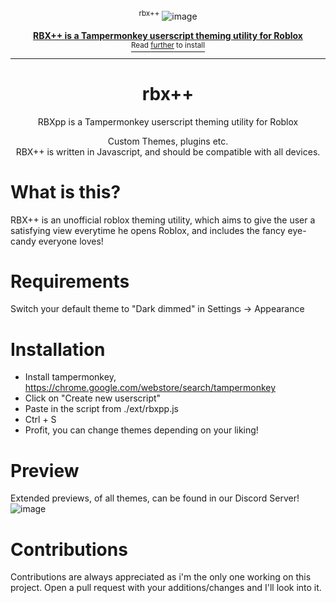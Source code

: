 <div align="center">

<sup>rbx++</sup>
![image](https://github.com/user-attachments/assets/19fb6395-65a2-46bd-984d-49103bf071c0)


<a href="https://discord.gg/moneygang">
  <div>
    

  </div>
  <b>
    RBX++ is a Tampermonkey userscript theming utility for Roblox
    
  </b>
  <div>
    <sup>Read <u>further</u> to install</sup>
  </div>
</a>

<hr />

# rbx++

RBXpp is a Tampermonkey userscript theming utility for Roblox

Custom Themes, plugins etc. <br />
RBX++ is written in Javascript, and should be compatible with all devices.


</div>

# What is this?
RBX++ is an unofficial roblox theming utility, which aims to give the user a satisfying view everytime he opens Roblox, and includes the fancy eye-candy everyone loves!


# Requirements
Switch your default theme to "Dark dimmed" in Settings -> Appearance

# Installation
* Install tampermonkey, https://chrome.google.com/webstore/search/tampermonkey
* Click on "Create new userscript"
* Paste in the script from ./ext/rbxpp.js
* Ctrl + S
* Profit, you can change themes depending on your liking!

# Preview
Extended previews, of all themes, can be found in our Discord Server!
![image](https://github.com/user-attachments/assets/c47d0066-7a83-4312-b94b-08689e6827f3)

# Contributions
Contributions are always appreciated as i'm the only one working on this project. Open a pull request with your additions/changes and I'll look into it.
